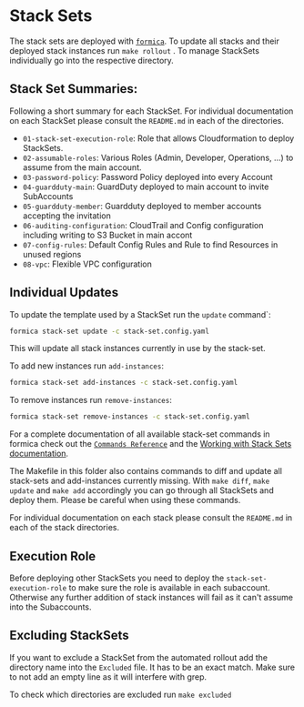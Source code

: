 # Stack Sets

The stack sets are deployed with [`formica`](https://theserverlessway.com/tools/formica/). To update all stacks and their deployed stack instances run `make rollout` . To manage StackSets individually go into the respective directory.

## Stack Set Summaries:

Following a short summary for each StackSet. For individual documentation on each StackSet please consult the `README.md` in each of the directories. 

* `01-stack-set-execution-role`: Role that allows Cloudformation to deploy StackSets.
* `02-assumable-roles`: Various Roles (Admin, Developer, Operations, ...) to assume from the main account.
* `03-password-policy`: Password Policy deployed into every Account
* `04-guardduty-main`: GuardDuty deployed to main account to invite SubAccounts
* `05-guardduty-member`: Guardduty deployed to member accounts accepting the invitation
* `06-auditing-configuration`: CloudTrail and Config configuration including writing to S3 Bucket in main accont
* `07-config-rules`: Default Config Rules and Rule to find Resources in unused regions
* `08-vpc`: Flexible VPC configuration


## Individual Updates
To update the template used by a StackSet run the `update` command`:

```bash
formica stack-set update -c stack-set.config.yaml
``` 

This will update all stack instances currently in use by the stack-set.

To add new instances run `add-instances`:

```bash
formica stack-set add-instances -c stack-set.config.yaml
``` 

To remove instances run `remove-instances`:

```bash
formica stack-set remove-instances -c stack-set.config.yaml
``` 

For a complete documentation of all available stack-set commands in formica check out the [`Commands Reference`](https://theserverlessway.com/tools/formica/commands/) and the [Working with Stack Sets documentation](https://theserverlessway.com/tools/formica/stack-sets/).


The Makefile in this folder also contains commands to diff and update all stack-sets and add-instances currently missing. With `make diff`, `make update` and `make add` accordingly you can go through all StackSets and deploy them. Please be careful when using these commands.

For individual documentation on each stack please consult the `README.md` in each of the stack directories.

## Execution Role

Before deploying other StackSets you need to deploy the `stack-set-execution-role` to make sure the role is available in each subaccount. Otherwise any further addition of stack instances will fail as it can't assume into the Subaccounts.

## Excluding StackSets

If you want to exclude a StackSet from the automated rollout add the directory name into the `Excluded` file. It has to be an exact match. Make sure to not add an empty line as it will interfere with grep. 

To check which directories are excluded run `make excluded`